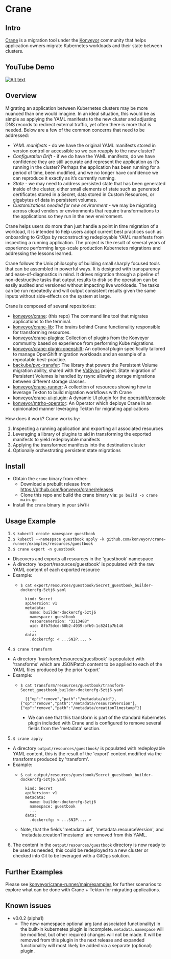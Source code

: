 # Crane 

## Intro
[Crane](https://konveyor.github.io/crane/overview/) is a migration tool under the [Konveyor](https://www.konveyor.io/) community that helps application owners migrate Kubernetes workloads and their state between clusters.

## YouTube Demo
[![Alt text](https://img.youtube.com/vi/PoSivlgVLf8/0.jpg)](https://www.youtube.com/watch?v=PoSivlgVLf8)

## Overview

Migrating an application between Kubernetes clusters may be more nuanced than one would imagine.  In an ideal situation, this would be as simple as applying the YAML manifests to the new cluster and adjusting DNS records to redirect external traffic, yet often there is more that is needed.  Below are a few of the common concerns that need to be addressed:
* _YAML manifests_ - do we have the original YAML manifests stored in version control or accessible so we can reapply to the new cluster?
* _Configuration Drift_ - if we do have the YAML manifests, do we have confidence they are still accurate and represent the application as it’s running in the cluster? Perhaps the application has been running for a period of time, been modified, and we no longer have confidence we can reproduce it exactly as it’s currently running.
* _State_ - we may need to address persisted state that has been generated inside of the cluster, either small elements of state such as generated certificates stored in a Secret, data stored in Custom Resources, or gigabytes of data in persistent volumes.  
* _Customizations needed for new environment_ - we may be migrating across cloud vendors or environments that require transformations to the applications so they run in the new environment.

Crane helps users do more than just handle a point in time migration of a workload, it is intended to help users adopt current best practices such as onboarding to GitOps by reconstructing redeployable YAML manifests from inspecting a running application.  The project is the result of several years of experience performing large-scale production Kubernetes migrations and addressing the lessons learned.

Crane follows the Unix philosophy of building small sharply focused tools that can be assembled in powerful ways.  It is designed with transparency and ease-of-diagnostics in mind. It drives migration through a pipeline of non-destructive tasks that output results to disk so the operation can be easily audited and versioned without impacting live workloads. The tasks can be run repeatedly and will output consistent results given the same inputs without side-effects on the system at large.

Crane is composed of several repositories:
* [konveyor/crane](https://github.com/konveyor/crane): (this repo) The command line tool that migrates applications to the terminal.
* [konveyor/crane-lib](https://github.com/konveyor/crane-lib): The brains behind Crane functionality responsible for transforming resources.
* [konveyor/crane-plugins](https://github.com/konveyor/crane-plugins): Collection of plugins from the Konveyor community based on experience from performing Kube migrations.
* [konveyor/crane-plugin-openshift](https://github.com/konveyor/crane-plugin-openshift): An optional plugin specifically tailored to manage OpenShift migration workloads and an example of a repeatable best-practice.
* [backube/pvc-transfer](https://github.com/backube/pvc-transfer): The library that powers the Persistent Volume migration ability, shared with the [VolSync](https://volsync.readthedocs.io/en/stable/index.html) project.  State migration of Persistent Volumes is handled by rsync allowing storage migrations between different storage classes.  
* [konveyor/crane-runner](https://github.com/konveyor/crane-runner): A collection of resources showing how to leverage Tekton to build migration workflows with Crane
* [konveyor/crane-ui-plugin](https://github.com/konveyor/crane-ui-plugin): A dynamic UI plugin for the [openshift/console](https://github.com/openshift/console)
* [konveyor/mtrho-operator](https://github.com/konveyor/mtrho-operator): An Operator which deploys Crane in an opinionated manner leveraging Tekton for migrating applications

How does it work? Crane works by:
1) Inspecting a running application and exporting all associated resources
2) Leveraging a library of plugins to aid in transforming the exported manifests to yield redeployable manifests
3) Applying the transformed manifests into the destination cluster
4) Optionally orchestrating persistent state migrations

## Install

  * Obtain the `crane` binary from either:
    * Download a prebuilt release from https://github.com/konveyor/crane/releases
    * Clone this repo and build the crane binary via: `go build -o crane main.go`
  * Install the `crane` binary in your `$PATH`

## Usage Example
1. `$ kubectl create namespace guestbook`
1. `$ kubectl --namespace guestbook apply -k github.com/konveyor/crane-runner/examples/resources/guestbook`
1. `$ crane export -n guestbook`
  * Discovers and exports all resources in the 'guestbook' namespace
  * A directory 'export/resources/guestbook' is populated with the raw YAML content of each exported resource 
  * Example:
    * `$ cat export/resources/guestbook/Secret_guestbook_builder-dockercfg-5ztj6.yaml`

            kind: Secret
            apiVersion: v1
            metadata:
              name: builder-dockercfg-5ztj6
              namespace: guestbook
              resourceVersion: "3213488"
              uid: 8fb75dcd-68b2-4939-bfb9-1c8241a7b146
              ... 
            data:
              .dockercfg: < ...SNIP.... >

4. `$ crane transform`
  * A directory 'transform/resources/guestbook' is populated with 'transforms' which are JSONPatch content to be applied to each of the YAML files produced by the prior 'export'
  * Example: 
    * `$ cat transform/resources/guestbook/transform-Secret_guestbook_builder-dockercfg-5ztj6.yaml` 

            [{"op":"remove","path":"/metadata/uid"},{"op":"remove","path":"/metadata/resourceVersion"},{"op":"remove","path":"/metadata/creationTimestamp"}]
          
      * We can see that this transform is part of the standard Kubernetes plugin included with Crane and is configured to remove several fields from the 'metadata' section.

5. `$ crane apply`
  * A directory `output/resources/guestbook/` is populated with redeployable YAML content, this is the result of the 'export' content modified via the transforms produced by 'transform'.
  * Example:
    * `$ cat output/resources/guestbook/Secret_guestbook_builder-dockercfg-5ztj6.yaml`

            kind: Secret
            apiVersion: v1
            metadata:
              name: builder-dockercfg-5ztj6
              namespace: guestbook
              ... 
            data:
              .dockercfg: < ...SNIP.... > 

    * Note, that the fields 'metadata.uid', 'metadata.resourceVersion', and 'metadata.creationTimestamp' are removed from this YAML.
6. The content in the  `output/resources/guestbook` directory is now ready to be used as needed, this could be redeployed to a new cluster or checked into Git to be leveraged with a GitOps solution.

## Further Examples

Please see [konveyor/crane-runner/main/examples](https://github.com/konveyor/crane-runner/tree/main/examples#readme) for further scenarios to explore what can be done with Crane + Tekton for migrating applications. 

## Known issues

- v0.0.2 (alpha1)
  - The new-namespace optional arg (and associated functionality) in the
    built-in kubernetes plugin is incomplete. `metadata.namespace` will be
    modified, but other required changes will not be made. It will be
    removed from this plugin in the next release and expanded
    functionality will most likely be added via a separate (optional)
    plugin.